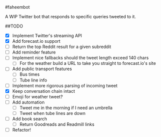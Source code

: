 #faheembot

A WIP Twitter bot that responds to specific queries tweeted to it.

##TODO
- [x] Implement Twitter's streaming API
- [x] Add forecast.io support
- [ ] Return the top Reddit result for a given subreddit
- [ ] Add reminder feature
- [ ] Implement nice fallbacks should the tweet length exceed 140 chars
    - [ ] For the weather build a URL to take you straight to forecast.io's site
- [ ] Add public transport features
    - [ ] Bus times
    - [ ] Tube line info
- [ ] Implement more rigorous parsing of incoming tweet
- [x] Keep conversation chain intact
- [ ] Emoji for weather tweet?
- [ ] Add automation
    - [ ] Tweet me in the morning if I need an umbrella
    - [ ] Tweet when tube lines are down
- [ ] Add book search
    - [ ] Return Goodreads and Readmill links    
- [ ] Refactor!
